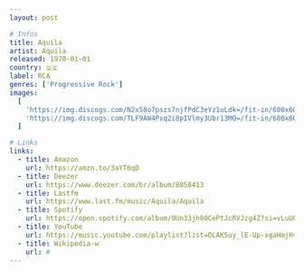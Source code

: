 ```yaml
---
layout: post

# Infos
title: Aquila
artist: Aquila
released: 1970-01-01
country: 🇩🇪
label: RCA
genres: ['Progressive Rock']
images:
  [
    'https://img.discogs.com/N2x58o7pszs7njfPdC3eYz1uLdk=/fit-in/600x600/filters:strip_icc():format(jpeg):mode_rgb():quality(90)/discogs-images/R-3745252-1450589571-6551.jpeg.jpg',
    'https://img.discogs.com/TLF9AW4Pxq2i8pIVlmy3Ubr13MQ=/fit-in/600x600/filters:strip_icc():format(jpeg):mode_rgb():quality(90)/discogs-images/R-6061773-1410994812-4964.jpeg.jpg',
  ]

# Links
links:
  - title: Amazon
    url: https://amzn.to/3aYT6qD
  - title: Deezer
    url: https://www.deezer.com/br/album/8858413
  - title: Lastfm
    url: https://www.last.fm/music/Aquila/Aquila
  - title: Spotify
    url: https://open.spotify.com/album/0Un33jh80CePtJcRVJzg4Z?si=vLuUODSmQDGB6TARuOHvhg
  - title: YouTube
    url: https://music.youtube.com/playlist?list=OLAK5uy_lE-Up-xgaHmjHvucVMs47_GATHlqofpkg
  - title: Wikipedia-w
    url: #
---
```

